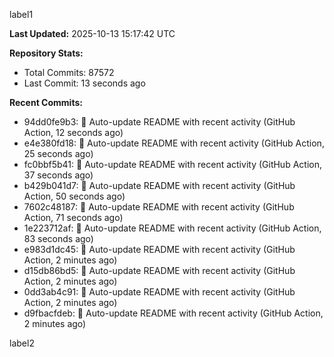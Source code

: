 
label1 
<!-- ACTIVITY_START -->
**Last Updated:** 2025-10-13 15:17:42 UTC

**Repository Stats:**
- Total Commits: 87572
- Last Commit: 13 seconds ago

**Recent Commits:**
- 94dd0fe9b3: 🤖 Auto-update README with recent activity (GitHub Action, 12 seconds ago)
- e4e380fd18: 🤖 Auto-update README with recent activity (GitHub Action, 25 seconds ago)
- fc0bbf5b41: 🤖 Auto-update README with recent activity (GitHub Action, 37 seconds ago)
- b429b041d7: 🤖 Auto-update README with recent activity (GitHub Action, 50 seconds ago)
- 7602c48187: 🤖 Auto-update README with recent activity (GitHub Action, 71 seconds ago)
- 1e223712af: 🤖 Auto-update README with recent activity (GitHub Action, 83 seconds ago)
- e983d1dc45: 🤖 Auto-update README with recent activity (GitHub Action, 2 minutes ago)
- d15db86bd5: 🤖 Auto-update README with recent activity (GitHub Action, 2 minutes ago)
- 0dd3ab4c91: 🤖 Auto-update README with recent activity (GitHub Action, 2 minutes ago)
- d9fbacfdeb: 🤖 Auto-update README with recent activity (GitHub Action, 2 minutes ago)
<!-- ACTIVITY_END -->

label2
